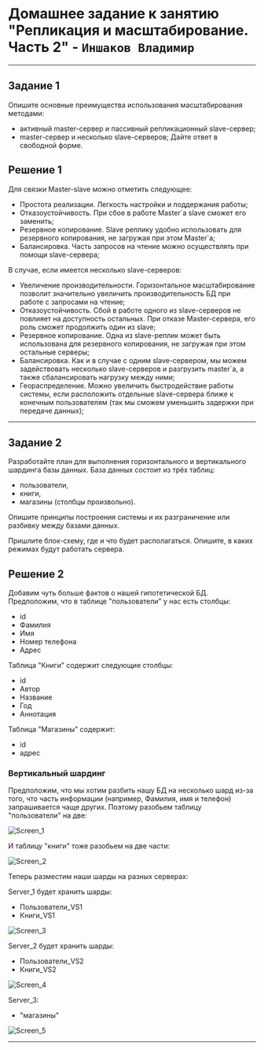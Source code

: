 # Домашнее задание к занятию "Репликация и масштабирование. Часть 2" - `Иншаков Владимир`

---

## Задание 1
Опишите основные преимущества использования масштабирования методами:

- активный master-сервер и пассивный репликационный slave-сервер;
- master-сервер и несколько slave-серверов;
Дайте ответ в свободной форме.

## Решение 1

Для связки Master-slave можно отметить следующее:

- Простота реализации. Легкость настройки и поддержания работы;
- Отказоустойчивость. При сбое в работе Master`а slave сможет его заменить;
- Резервное копирование. Slave реплику удобно использовать для резервного копирования, не загружая при этом Master`а;
- Балансировка. Часть запросов на чтение можно осуществлять при помощи slave-сервера;

В случае, если имеется несколько slave-серверов:

- Увеличение производительности. Горизонтальное масштабирование позволит значительно увеличить производительность БД при работе с запросами на чтение;
- Отказоустойчивость. Сбой в работе одного из slave-серверов не повлияет на доступность остальных. При отказе Master-сервера, его роль сможет продолжить один из slave;
- Резервное копирование. Одна из slave-реплик может быть использована для резервного копирования, не загружая при этом остальные серверы;
- Балансировка. Как и в случае с одним slave-сервером, мы можем задействовать несколько slave-серверов и разгрузить master`а, а также сбалансировать нагрузку между ними;
- Геораспределение. Можно увеличить быстродействие работы системы, если расположить отдельные slave-сервера ближе к конечным пользователям (так мы сможем уменьшить задержки при передаче данных);

---

## Задание 2
Разработайте план для выполнения горизонтального и вертикального шардинга базы данных. База данных состоит из трёх таблиц:

- пользователи,
- книги,
- магазины (столбцы произвольно).

Опишите принципы построения системы и их разграничение или разбивку между базами данных.

Пришлите блок-схему, где и что будет располагаться. Опишите, в каких режимах будут работать сервера.

## Решение 2

Добавим чуть больше фактов о нашей гипотетической БД. Предположим, что в таблице "пользователи" у нас есть столбцы:
- id
- Фамилия
- Имя
- Номер телефона
- Адрес

Таблица "Книги" содержит следующие столбцы:
- id
- Автор
- Название
- Год
- Аннотация

Таблица "Магазины" содержит:
- id
- адрес

### Вертикальный шардинг

Предположим, что мы хотим разбить нашу БД на несколько шард из-за того, что часть информации (например, Фамилия, имя и телефон) запрашивается чаще других.
Поэтому разобьем таблицу "пользователи" на две:

![Screen_1](https://github.com/MrVanG0gh/Netology_12-07_Replication_p2/blob/main/Screenshots/Screenshot_1.png)

И таблицу "книги" тоже разобьем на две части:

![Screen_2](https://github.com/MrVanG0gh/Netology_12-07_Replication_p2/blob/main/Screenshots/Screenshot_2.png)

Теперь разместим наши шарды на разных серверах:

Server_1 будет хранить шарды:
- Пользователи_VS1
- Книги_VS1

![Screen_3](https://github.com/MrVanG0gh/Netology_12-07_Replication_p2/blob/main/Screenshots/Screenshot_3.png)

Server_2 будет хранить шарды:
- Пользователи_VS2
- Книги_VS2

![Screen_4](https://github.com/MrVanG0gh/Netology_12-07_Replication_p2/blob/main/Screenshots/Screenshot_4.png)

Server_3:
- "магазины"

![Screen_5](https://github.com/MrVanG0gh/Netology_12-07_Replication_p2/blob/main/Screenshots/Screenshot_5.png)

---
